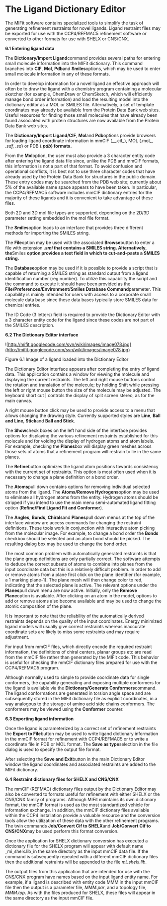 # The Ligand Dictionary Editor #

The MIFit software contains specialized tools to simplify the task of generating refinement restraints for novel ligands. Ligand restraint files may be exported for use with the CCP4/REFMAC5 refinement software or converted to other formats for use with SHELX or CNS/CNX.

**6.1 Entering ligand data**

The **Dictionary/Import Ligand**command provides several paths for entering small molecule information into the MIFit dictionary. This command branches into **CIF**, **Mol**, **Pdb**and **Smiles**options, which may be used to enter small molecule information in any of these formats.

In order to develop information for a novel ligand an effective approach will often be to draw the ligand with a chemistry program containing a molecular sketcher (for example, ChemDraw or ChemSketch, which will efficiently manage bond order information) and load the resulting model into the dictionary editor as a MOL or SMILES file. Alternatively, a set of template coordinates may already be available from the Protein Data Bank web sites. Useful resources for finding those small molecules that have already been found associated with protein structures are now available from the Protein Data Bank web sites.

The **Dictionary/Import Ligand/CIF**, **Mol**and **Pdb**options provide browsers for loading ligand coordinate information in mmCIF (__.cif_), MOL (.mol_, __.sdf_, .sd_) or PDB (**_.pdb_) formats.**

From the **Mol**option, the user must also provide a 3 character entity code after entering the ligand data file since, unlike the PDB and mmCIF formats, this information is not a part of that format. To avoid confusion and operational conflicts, it is best not to use three character codes that have already used by the Protein Data Bank for structures in the public domain. These entry codes may be searched from the PDB web site; currently about 5% of the available name space appears to have been taken. In particular, the CCP4/REFMAC5 software includes mmCIF dictionary entries for the majority of these ligands and it is convenient to take advantage of these files.

Both 2D and 3D mol file types are supported, depending on the 2D/3D parameter setting embedded in the mol file format.

The **Smiles**option leads to an interface that provides three different methods for importing the SMILES string.

The **File**option may be used with the associated **Browse**button to enter a file with extension **_.smi_ that contains a SMILES string. Alternatively, the**Smiles **option provides a text field in which to cut-and-paste a SMILES string.**

The **Database**option may be used if it is possible to provide a script that is capable of returning a SMILES string as standard output from a ligand identification number (reg number). To utilize this capability the script and the command to execute it should have been provided as the **File/Preferences/Environment/Smiles Database Command**parameter. This capability is mainly intended for users with access to a corporate small molecule data base since these data bases typically store SMILES data for chemical entries.

The ID Code (3 letters) field is required to provide the Dictionary Editor with a 3 character entity code for the ligand since these codes are not part of the SMILES description.

**6.2 The Dictionary Editor interface**

![http://mifit.googlecode.com/svn/wiki/images/image078.jpg](http://mifit.googlecode.com/svn/wiki/images/image078.jpg)

Figure 6.1 Image of a ligand loaded into the Dictionary Editor

The Dictionary Editor interface appears after completing the entry of ligand data. This application contains a window for viewing the molecule and displaying the current restraints. The left and right mouse buttons control the rotation and translation of the molecule; by holding Shift while pressing the left or right mouse button the size of the molecule may be adjusted. The keyboard short cut | controls the display of split screen stereo, as for the main canvas.

A right mouse button click may be used to provide access to a menu that allows changing the drawing style. Currently supported styles are **Line**, **Ball and Line**, **Stick**and **Ball and Stick**.

The **Show**check boxes on the left hand side of the interface provides options for displaying the various refinement restraints established for this molecule and for voiding the display of hydrogen atoms and atom labels. For example, checking the **Planes**box will display green meshes across those sets of atoms that a refinement program will restrain to lie in the same planes.

The **Refine**button optimizes the ligand atom positions towards consistency with the current set of restraints. This option is most often used when it is necessary to change a plane definition or a bond order.

The **Atoms**pull down contains options for removing individual selected atoms from the ligand. The **Atoms/Remove Hydrogens**option may be used to eliminate all hydrogen atoms from the entity. Hydrogen atoms should be stripped if you intend to use the main menu semi-automated ligand fitting option (**Refine/Find Ligand Fit and Conformer**).

The **Angles**, **Bonds**, **Chirals**and **Planes**pull down menus at the top of the interface window are access commands for changing the restraint definitions. These tools work in conjunction with interactive atom picking from the molecular image. For example, to change a bond order the **Bonds** checkbox should be selected and an atom bond should be picked. The resulting dialog box may be used to change the bond order.

The most common problem with automatically generated restraints is that the plane group definitions are only partially correct. The software attempts to deduce the correct subsets of atoms to combine into planes from the input coordinate data but this is a relatively difficult problem. In order to add or remove atoms from a plane first click on the plane identifier (for example, a 1 marking plane-1). The plane mesh will then change color to red, indicating that the selected plane is active. The relevant options under the **Planes**pull down menu are now active. Initially, only the **Remove Plane**option is available. After clicking on an atom in the model, options to add or remove atoms also become available and may be used to change the atomic composition of the plane.

It is important to note that the reliability of the automatically derived restraints depends on the quality of the input coordinates. Energy minimized ligand models will usually give correct restraints whereas inaccurate coordinate sets are likely to miss some restraints and may require adjustment.

For input from mmCIF files, which directly encode the required restraint information, the definitions of chiral centers, planar groups etc are read from the mmCIF file rather than generated by the MIFit code. This behavior is useful for checking the mmCIF dictionary files prepared for use with the CCP4/REFMAC5 program.

Although normally used to simple to provide coordinate data for single conformers, the capability generating and exposing multiple conformers for the ligand is available via the **Dictionary/Generate Conformers**command. The ligand conformations are generated in torsion angle space and are subsequently stored in the MIFit dictionary file as explicit coordinates, in a way analogous to the storage of amino acid side chains conformers. The conformers may be viewed using the **Conformer** counter.

**6.3 Exporting ligand information**

Once the ligand is parameterized by a correct set of refinement restraints the **Export to File**button may be used to write ligand dictionary information in the mmCIF format for refinement with CCP4/REFMAC5 or to write a coordinate file in PDB or MOL format. The **Save as type**selection in the file dialog is used to specify the output file format.

After selecting the **Save and Exit**button in the main Dictionary Editor window the ligand coordinates and associated restraints are added to the MIFit dictionary.

**6.4 Restraint dictionary files for SHELX and CNS/CNX**

The mmCIF (REFMAC) dictionary files output by the Dictionary Editor may also be converted to formats useful for refinement with either SHELX or the CNS/CNX family of programs. Although MIFit maintains its own dictionary format, the mmCIF format is used as the most standardized vehicle for information exchange. In addition, the mmCIF dictionary files available within the CCP4 installation provide a valuable resource and the conversion tools allow the utilization of these data with the other refinement programs. The twin commands **Job/Convert Cif to SHELX**and **Job/Convert Cif to CNS/CNX**may be used perform this format conversion.

Once the application for SHELX dictionary conversion has executed a dictionary file for the SHELX program will appear with default name _mi\_shelx.lib_in the same directory as the input mmCIF data file. If the command is subsequently repeated with a different mmCIF dictionary files then the additional restraints will be appended to the file _mi\_shelx.lib_.

The output files from this application that are intended for use with the CNS/CNX program have names based on the input ligand entity name. For example, if a ligand is described with entity code MMM in the input mmCIF file then the output is a parameter file, _MMM.par_, and a topology file, _MMM.top_. As with the files produced for SHELX, these files will appear in the same directory as the input mmCIF file.